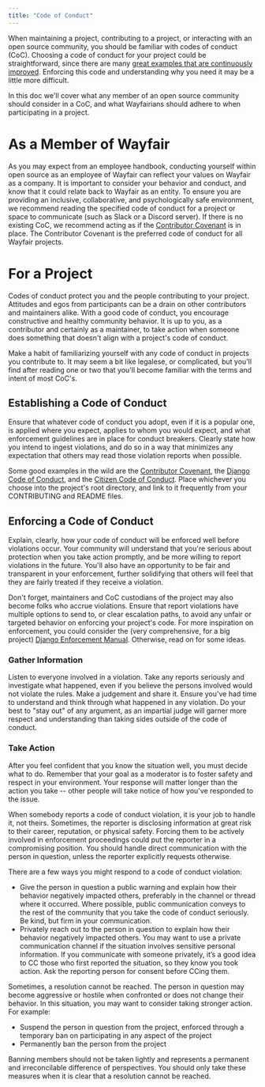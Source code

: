 ```yaml
---
title: "Code of Conduct"
---
```


When maintaining a project, contributing to a project, or interacting with an open source community, you should be familiar with codes of conduct (CoC). Choosing a code of conduct for your project could be straightforward, since there are many [great examples that are continuously improved](https://www.contributor-covenant.org/). Enforcing this code and understanding why you need it may be a little more difficult.

In this doc we'll cover what any member of an open source community should consider in a CoC, and what Wayfairians should adhere to when participating in a project.

# As a Member of Wayfair

As you may expect from an employee handbook, conducting yourself within open source as an employee of Wayfair can reflect your values on Wayfair as a company. It is important to consider your behavior and conduct, and know that it could relate back to Wayfair as an entity. To ensure you are providing an inclusive, collaborative, and psychologically safe environment, we recommend reading the specified code of conduct for a project or space to communicate (such as Slack or a Discord server). If there is no existing CoC, we recommend acting as if the [Contributor Covenant](https://www.contributor-covenant.org/) is in place. The Contributor Covenant is the preferred code of conduct for all Wayfair projects.

# For a Project

Codes of conduct protect you and the people contributing to your project. Attitudes and egos from participants can be a drain on other contributors and maintainers alike. With a good code of conduct, you encourage constructive and healthy community behavior. It is up to you, as a contributor and certainly as a maintainer, to take action when someone does something that doesn't align with a project's code of conduct.

Make a habit of familiarizing yourself with any code of conduct in projects you contribute to. It may seem a bit like legalese, or complicated, but you'll find after reading one or two that you'll become familiar with the terms and intent of most CoC's.

## Establishing a Code of Conduct

Ensure that whatever code of conduct you adopt, even if it is a popular one, is applied where you expect, applies to whom you would expect, and what enforcement guidelines are in place for conduct breakers. Clearly state how you intend to ingest violations, and do so in a way that minimizes any expectation that others may read those violation reports when possible.

Some good examples in the wild are the [Contributor Covenant](https://contributor-covenant.org/), the [Django Code of Conduct](https://www.djangoproject.com/conduct/), and the [Citizen Code of Conduct](https://web.archive.org/web/20200330154000/http://citizencodeofconduct.org/). Place whichever you choose into the project's root directory, and link to it frequently from your CONTRIBUTING and README files.

## Enforcing a Code of Conduct

Explain, clearly, how your code of conduct will be enforced well before violations occur. Your community will understand that you're serious about protection when you take action promptly, and be more willing to report violations in the future. You'll also have an opportunity to be fair and transparent in your enforcement, further solidifying that others will feel that they are fairly treated if they receive a violation.

Don't forget, maintainers and CoC custodians of the project may also become folks who accrue violations. Ensure that report violations have multiple options to send to, or clear escalation paths, to avoid any unfair or targeted behavior on enforcing your project's code. For more inspiration on enforcement, you could consider the (very comprehensive, for a big project) [Django Enforcement Manual](https://www.djangoproject.com/conduct/enforcement-manual/). Otherwise, read on for some ideas.

### Gather Information

Listen to everyone involved in a violation. Take any reports seriously and investigate what happened, even if you believe the persons involved would not violate the rules. Make a judgement and share it. Ensure you've had time to understand and think through what happened in any violation. Do your best to "stay out" of any argument, as an impartial judge will garner more respect and understanding than taking sides outside of the code of conduct.

### Take Action

After you feel confident that you know the situation well, you must decide what to do. Remember that your goal as a moderator is to foster safety and respect in your environment. Your response will matter longer than the action you take -- other people will take notice of how you've responded to the issue.

When somebody reports a code of conduct violation, it is your job to handle it, not theirs. Sometimes, the reporter is disclosing information at great risk to their career, reputation, or physical safety. Forcing them to be actively involved in enforcement proceedings could put the reporter in a compromising position. You should handle direct communication with the person in question, unless the reporter explicitly requests otherwise.

There are a few ways you might respond to a code of conduct violation:

- Give the person in question a public warning and explain how their behavior negatively impacted others, preferably in the channel or thread where it occurred. Where possible, public communication conveys to the rest of the community that you take the code of conduct seriously. Be kind, but firm in your communication.
- Privately reach out to the person in question to explain how their behavior negatively impacted others. You may want to use a private communication channel if the situation involves sensitive personal information. If you communicate with someone privately, it’s a good idea to CC those who first reported the situation, so they know you took action. Ask the reporting person for consent before CCing them.

Sometimes, a resolution cannot be reached. The person in question may become aggressive or hostile when confronted or does not change their behavior. In this situation, you may want to consider taking stronger action. For example:

- Suspend the person in question from the project, enforced through a temporary ban on participating in any aspect of the project
- Permanently ban the person from the project

Banning members should not be taken lightly and represents a permanent and irreconcilable difference of perspectives. You should only take these measures when it is clear that a resolution cannot be reached.
